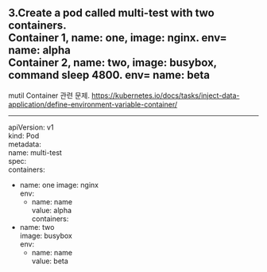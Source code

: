 3.Create a pod called multi-test with two containers.     
Container 1, name: one, image: nginx. env= name: alpha   
Container 2, name: two, image: busybox, command sleep 4800. env= name: beta 
----------------------------    
mutil Container 관련 문제.
https://kubernetes.io/docs/tasks/inject-data-application/define-environment-variable-container/   

---
apiVersion: v1   
kind: Pod   
metadata:   
  name: multi-test   
spec:   
  containers:   
  - name: one
    image: nginx   
    env:   
    - name: name   
      value: alpha   
  containers:   
  - name: two   
    image: busybox   
    env:   
    -  name: name   
       value: beta   
